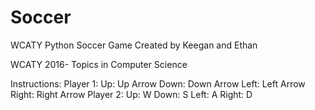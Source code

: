 # Soccer
WCATY Python Soccer Game Created by Keegan and Ethan

WCATY 2016- Topics in Computer Science

Instructions:
Player 1:
Up: Up Arrow
Down: Down Arrow
Left: Left Arrow
Right: Right Arrow
Player 2:
Up: W
Down: S
Left: A
Right: D
